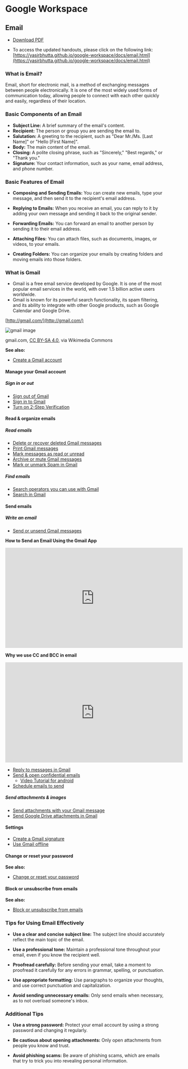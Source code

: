# Google Workspace

## Email

- [Download PDF](https://yasirbhutta.github.io/google-workspace/docs/email.pdf)

- To access the updated handouts, please click on the following link:
[https://yasirbhutta.github.io/google-workspace/docs/email.html](https://yasirbhutta.github.io/google-workspace/docs/email.html)

### What is Email?

Email, short for electronic mail, is a method of exchanging messages between people electronically. It is one of the most widely used forms of communication today, allowing people to connect with each other quickly and easily, regardless of their location.

### Basic Components of an Email

- **Subject Line:** A brief summary of the email's content.
- **Recipient:** The person or group you are sending the email to.
- **Salutation:** A greeting to the recipient, such as "Dear Mr./Ms. [Last Name]" or "Hello [First Name]".
- **Body:** The main content of the email.
- **Closing:** A polite closing phrase, such as "Sincerely," "Best regards," or "Thank you."
- **Signature:** Your contact information, such as your name, email address, and phone number.

### Basic Features of Email

- **Composing and Sending Emails:** You can create new emails, type your message, and then send it to the recipient's email address.

- **Replying to Emails:** When you receive an email, you can reply to it by adding your own message and sending it back to the original sender.

- **Forwarding Emails:** You can forward an email to another person by sending it to their email address.

- **Attaching Files:** You can attach files, such as documents, images, or videos, to your emails.

- **Creating Folders:** You can organize your emails by creating folders and moving emails into those folders.

### What is Gmail

- Gmail is a free email service developed by Google. It is one of the most popular email services in the world, with over 1.5 billion active users worldwide.
- Gmail is known for its powerful search functionality, its spam filtering, and its ability to integrate with other Google products, such as Google Calendar and Google Drive.

[http://gmail.com/](http://gmail.com/)

![gmail image](https://upload.wikimedia.org/wikipedia/commons/a/ab/Gmail2020.logo.png)

gmail.com, [CC BY-SA 4.0](https://creativecommons.org/licenses/by-sa/4.0), via Wikimedia Commons

**See also:**

- [Create a Gmail account](https://support.google.com/mail/answer/56256?hl=en&ref_topic=7065107&sjid=17155670430480394991-EU)

#### Manage your Gmail account

##### Sign in or out

- [Sign out of Gmail](https://support.google.com/mail/answer/8154?hl=en&ref_topic=3394217)
- [Sign in to Gmail](https://support.google.com/mail/answer/8494?hl=en&ref_topic=3394217)
- [Turn on 2-Step Verification](https://support.google.com/mail/answer/185839?hl=en&ref_topic=3394217)

#### Read & organize emails

##### Read emails

- [Delete or recover deleted Gmail messages](https://support.google.com/mail/answer/7401?hl=en&ref_topic=3394652)
- [Print Gmail messages](https://support.google.com/mail/answer/8255?hl=en&ref_topic=3394652)
- [Mark messages as read or unread](https://support.google.com/mail/answer/12516?hl=en&ref_topic=3394652&sjid=17155670430480394991-EU)
- [Archive or mute Gmail messages](https://support.google.com/mail/answer/6576?hl=en&ref_topic=3394652)
- [Mark or unmark Spam in Gmail](https://support.google.com/mail/answer/1366858?hl=en&ref_topic=3394652)

##### Find emails

- [Search operators you can use with Gmail](https://support.google.com/mail/answer/7190?hl=en&ref_topic=3394593)
- [Search in Gmail](https://support.google.com/mail/answer/6593?hl=en&ref_topic=3394593&sjid=17155670430480394991-EU)

#### Send emails

##### Write an email

- [Send or unsend Gmail messages](https://support.google.com/mail/answer/2819488?hl=en&ref_topic=3395756)
  
**How to Send an Email Using the Gmail App**

<div class="yt-video">
  <iframe width="560" height="315" src="https://www.youtube.com/embed/rcVVfyeJfLk?si=xM8iE8vU0g9J66qY" title="YouTube video player" frameborder="0" allow="accelerometer; autoplay; clipboard-write; encrypted-media; gyroscope; picture-in-picture; web-share" referrerpolicy="strict-origin-when-cross-origin" allowfullscreen></iframe>
</div>

**Why we use CC and BCC in email**

<div class="yt-video">
<iframe width="560" height="315" src="https://www.youtube.com/embed/66N2Kmca21U?si=bl8EQbReO-w1kuQP" title="YouTube video player" frameborder="0" allow="accelerometer; autoplay; clipboard-write; encrypted-media; gyroscope; picture-in-picture; web-share" referrerpolicy="strict-origin-when-cross-origin" allowfullscreen></iframe>
</div>

- [Reply to messages in Gmail](https://support.google.com/mail/answer/6585?hl=en&ref_topic=3395756&sjid=17155670430480394991-EU)
- [Send & open confidential emails](https://support.google.com/mail/answer/7674059?hl=en&ref_topic=3395756)
  - [Video Tutorial for android](https://youtube.com/shorts/aW24qeTJy0Q?si=m326oH-jvFP7HVqV)
- [Schedule emails to send](https://support.google.com/mail/answer/9214606?hl=en&ref_topic=3395756)

##### Send attachments & images

- [Send attachments with your Gmail message](https://support.google.com/mail/answer/6584?hl=en&ref_topic=7280128)
- [Send Google Drive attachments in Gmail](https://support.google.com/mail/answer/2487407?hl=en&ref_topic=7280128)

#### Settings

- [Create a Gmail signature](https://support.google.com/mail/answer/8395?hl=en&ref_topic=3394219)
- [Use Gmail offline](https://support.google.com/mail/answer/1306849?hl=en&ref_topic=3394219&sjid=17155670430480394991-EU)

#### Change or reset your password

**See also:**

- [Change or reset your password](https://support.google.com/mail/answer/41078?sjid=17155670430480394991-EU)
  
#### Block or unsubscribe from emails

**See also:**

- [Block or unsubscribe from emails](https://support.google.com/mail/answer/8151?hl=en&ref_topic=2467017&sjid=17155670430480394991-EU)

### Tips for Using Email Effectively

* **Use a clear and concise subject line:** The subject line should accurately reflect the main topic of the email.

* **Use a professional tone:** Maintain a professional tone throughout your email, even if you know the recipient well.

* **Proofread carefully:** Before sending your email, take a moment to proofread it carefully for any errors in grammar, spelling, or punctuation.

* **Use appropriate formatting:** Use paragraphs to organize your thoughts, and use correct punctuation and capitalization.

* **Avoid sending unnecessary emails:** Only send emails when necessary, as to not overload someone's inbox.
  
### Additional Tips

* **Use a strong password:** Protect your email account by using a strong password and changing it regularly.

* **Be cautious about opening attachments:** Only open attachments from people you know and trust.

* **Avoid phishing scams:** Be aware of phishing scams, which are emails that try to trick you into revealing personal information.

